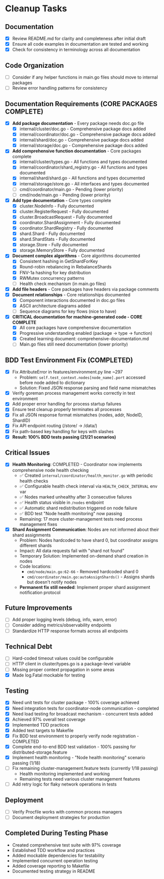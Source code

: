 # Cleanup Tasks

## Documentation
- [x] Review README.md for clarity and completeness after initial draft
- [x] Ensure all code examples in documentation are tested and working
- [x] Check for consistency in terminology across all documentation

## Code Organization
- [ ] Consider if any helper functions in main.go files should move to internal packages
- [ ] Review error handling patterns for consistency

## Documentation Requirements (CORE PACKAGES COMPLETE)
- [x] **Add package documentation** - Every package needs doc.go file
  - [x] internal/cluster/doc.go - Comprehensive package docs added
  - [x] internal/coordinator/doc.go - Comprehensive package docs added
  - [x] internal/shard/doc.go - Comprehensive package docs added
  - [x] internal/storage/doc.go - Comprehensive package docs added
- [x] **Add comprehensive function documentation** - Core packages complete
  - [x] internal/cluster/types.go - All functions and types documented
  - [x] internal/coordinator/shard_registry.go - All functions and types documented
  - [x] internal/shard/shard.go - All functions and types documented
  - [x] internal/storage/store.go - All interfaces and types documented
  - [ ] cmd/coordinator/main.go - Pending (lower priority)
  - [ ] cmd/node/main.go - Pending (lower priority)
- [x] **Add type documentation** - Core types complete
  - [x] cluster.NodeInfo - Fully documented
  - [x] cluster.RegisterRequest - Fully documented
  - [x] cluster.BroadcastRequest - Fully documented
  - [x] coordinator.ShardAssignment - Fully documented
  - [x] coordinator.ShardRegistry - Fully documented
  - [x] shard.Shard - Fully documented
  - [x] shard.ShardStats - Fully documented
  - [x] storage.Store - Fully documented
  - [x] storage.MemoryStore - Fully documented
- [x] **Document complex algorithms** - Core algorithms documented
  - [x] Consistent hashing in GetShardForKey
  - [x] Round-robin rebalancing in RebalanceShards
  - [x] FNV-1a hashing for key distribution
  - [x] RWMutex concurrency patterns
  - [ ] Health check mechanism (in main.go files)
- [x] **Add file headers** - Core packages have headers via package comments
- [x] **Document relationships** - Core relationships documented
  - [x] Component interactions documented in doc.go files
  - [x] ASCII architecture diagrams added
  - [ ] Sequence diagrams for key flows (nice to have)
- [x] **CRITICAL documentation for machine-generated code - CORE COMPLETE**
  - [x] All core packages have comprehensive documentation
  - [x] Progressive understanding enabled (package → type → function)
  - [x] Created learning document: comprehensive-documentation.md
  - [ ] Main.go files still need documentation (lower priority)

## BDD Test Environment Fix (COMPLETED)
- [x] Fix AttributeError in features/environment.py line ~297
  - Problem: `self.test_context.nodes[node_name].port` accessed before node added to dictionary
  - Solution: Fixed JSON response parsing and field name mismatches
- [x] Verify goreman process management works correctly in test environment
- [x] Add proper error handling for process startup failures
- [x] Ensure test cleanup properly terminates all processes
- [x] Fix all JSON response format mismatches (nodes, addr, NodeID, ShardID)
- [x] Fix API endpoint routing (/store/ -> /data/)
- [x] Fix path-based key handling for keys with slashes
- [x] **Result: 100% BDD tests passing (21/21 scenarios)**

## Critical Issues
- [x] **Health Monitoring**: COMPLETED - Coordinator now implements comprehensive node health checking
  - ✅ Created `internal/coordinator/health_monitor.go` with periodic health checks
  - ✅ Configurable health check interval via `HEALTH_CHECK_INTERVAL` env var
  - ✅ Nodes marked unhealthy after 3 consecutive failures
  - ✅ Health status visible in `/nodes` endpoint
  - ✅ Automatic shard redistribution triggered on node failure
  - ✅ BDD test "Node health monitoring" now passing
  - Remaining: 17 more cluster-management tests need process management fixes
- [x] **Shard Assignment Communication**: Nodes are not informed about their shard assignments
  - Problem: Nodes hardcoded to have shard 0, but coordinator assigns different shards
  - Impact: All data requests fail with "shard not found" 
  - Temporary Solution: Implemented on-demand shard creation in nodes
  - Code locations: 
    - `cmd/node/main.go:62-66` - Removed hardcoded shard 0
    - `cmd/coordinator/main.go:autoAssignShards()` - Assigns shards but doesn't notify nodes
  - **Permanent fix still needed**: Implement proper shard assignment notification protocol

## Future Improvements
- [ ] Add proper logging levels (debug, info, warn, error)
- [ ] Consider adding metrics/observability endpoints
- [ ] Standardize HTTP response formats across all endpoints

## Technical Debt
- [ ] Hard-coded timeout values could be configurable
- [ ] HTTP client in cluster/types.go is a package-level variable
- [ ] Missing proper context propagation in some areas
- [x] Made log.Fatal mockable for testing

## Testing
- [x] Need unit tests for cluster package - 100% coverage achieved
- [x] Need integration tests for coordinator-node communication - completed
- [x] Need load testing for broadcast mechanism - concurrent tests added
- [x] Achieved 97% overall test coverage
- [x] Implemented TDD practices
- [x] Added test targets to Makefile
- [x] Fix BDD test environment to properly verify node registration - COMPLETED
- [x] Complete end-to-end BDD test validation - 100% passing for distributed-storage.feature
- [x] Implement health monitoring - "Node health monitoring" scenario passing (1/18)
- [ ] Fix remaining cluster-management.feature tests (currently 1/18 passing)
  - Health monitoring implemented and working
  - Remaining tests need various cluster management features
- [ ] Add retry logic for flaky network operations in tests

## Deployment
- [ ] Verify Procfile works with common process managers
- [ ] Document deployment strategies for production

## Completed During Testing Phase
- Created comprehensive test suite with 97% coverage
- Established TDD workflow and practices
- Added mockable dependencies for testability
- Implemented concurrent operation testing
- Added coverage reporting to Makefile
- Documented testing strategy in README
